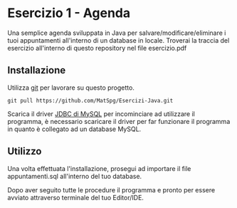 # Esercizio 1 - Agenda

Una semplice agenda sviluppata in Java per salvare/modificare/eliminare i tuoi appuntamenti all'interno di un database in locale.
Troverai la traccia del esercizio all'interno di questo repository nel file esercizio.pdf

## Installazione

Utilizza [git](https://git-scm.com/) per lavorare su questo progetto.

```git
git pull https://github.com/MatSpg/Esercizi-Java.git
```

Scarica il driver [JDBC di MySQL](https://dev.mysql.com/downloads/connector/j/) per incominciare ad utilizzare il programma, è necessario scaricare il driver per far funzionare il programma in quanto è collegato ad un database MySQL.

## Utilizzo

Una volta effettuata l'installazione, prosegui ad importare il file appuntamenti.sql all'interno del tuo database.

Dopo aver seguito tutte le procedure il programma e pronto per essere avviato attraverso terminale del tuo Editor/IDE.
